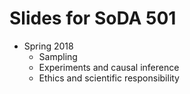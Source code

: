 # Slides for SoDA 501

* Spring 2018
  * Sampling
  * Experiments and causal inference
  * Ethics and scientific responsibility
